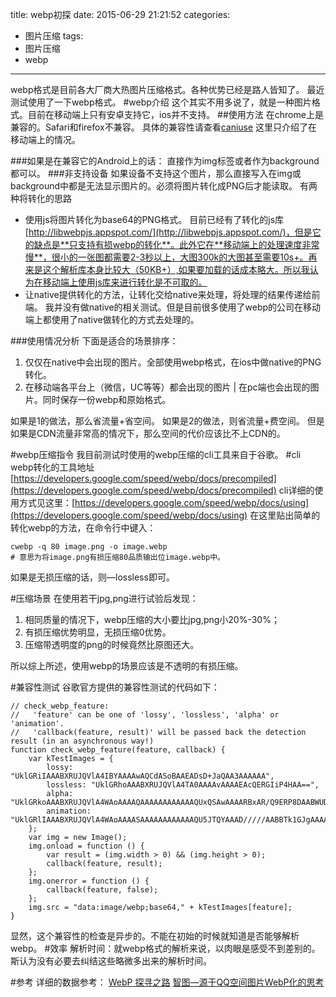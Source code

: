 title: webp初探
date: 2015-06-29 21:21:52
categories:
- 图片压缩
tags:
- 图片压缩
- webp
---

webp格式是目前各大厂商大热图片压缩格式。各种优势已经是路人皆知了。
最近测试使用了一下webp格式。
#webp介绍
这个其实不用多说了，就是一种图片格式。目前在移动端上只有安卓支持它，ios并不支持。
##使用方法
在chrome上是兼容的。Safari和firefox不兼容。
具体的兼容性请查看[caniuse](http://caniuse.com/#feat=webp)
这里只介绍了在移动端上的情况。
<!--more-->
###如果是在兼容它的Android上的话：
直接作为img标签或者作为background都可以。
###非支持设备
如果设备不支持这个图片，那么直接写入在img或background中都是无法显示图片的。必须将图片转化成PNG后才能读取。
有两种将转化的思路
+ 使用js将图片转化为base64的PNG格式。
  目前已经有了转化的js库[http://libwebpjs.appspot.com/](http://libwebpjs.appspot.com/)，但是它的缺点是**只支持有损webp的转化**。此外它在**移动端上的处理速度非常慢**，很小的一张图都需要2-3秒以上，大图300k的大图甚至需要10s+。再来是这个解析库本身比较大（50KB+）,如果要加载的话成本略大。所以我认为在移动端上使用js库来进行转化是不可取的。
+ 让native提供转化的方法，让转化交给native来处理，将处理的结果传递给前端。
  我并没有做native的相关测试。但是目前很多使用了webp的公司在移动端上都使用了native做转化的方式去处理的。

###使用情况分析
下面是适合的场景排序：
1. 仅仅在native中会出现的图片。全部使用webp格式，在ios中做native的PNG转化。
2. 在移动端各平台上（微信，UC等等）都会出现的图片 | 在pc端也会出现的图片。同时保存一份webp和原始格式。

如果是1的做法，那么省流量+省空间。
如果是2的做法，则省流量+费空间。
但是如果是CDN流量非常高的情况下，那么空间的代价应该比不上CDN的。

#webp压缩指令
我目前测试时使用的webp压缩的cli工具来自于谷歌。
#cli
webp转化的工具地址[https://developers.google.com/speed/webp/docs/precompiled](https://developers.google.com/speed/webp/docs/precompiled)
cli详细的使用方式见这里：[https://developers.google.com/speed/webp/docs/using](https://developers.google.com/speed/webp/docs/using)
在这里贴出简单的转化webp的方法，在命令行中键入：

    cwebp -q 80 image.png -o image.webp
    # 意思为将image.png有损压缩80品质输出位image.webp中。

如果是无损压缩的话，则—lossless即可。

#压缩场景
在使用若干jpg,png进行试验后发现：
1. 相同质量的情况下，webp压缩的大小要比jpg,png小20%-30%；
2. 有损压缩优势明显，无损压缩0优势。
3. 压缩带透明度的png的时候竟然比原图还大。

所以综上所述，使用webp的场景应该是不透明的有损压缩。

#兼容性测试
谷歌官方提供的兼容性测试的代码如下：

    // check_webp_feature:
    //   'feature' can be one of 'lossy', 'lossless', 'alpha' or 'animation'.
    //   'callback(feature, result)' will be passed back the detection result (in an asynchronous way!)
    function check_webp_feature(feature, callback) {
        var kTestImages = {
            lossy: "UklGRiIAAABXRUJQVlA4IBYAAAAwAQCdASoBAAEADsD+JaQAA3AAAAAA",
            lossless: "UklGRhoAAABXRUJQVlA4TA0AAAAvAAAAEAcQERGIiP4HAA==",
            alpha: "UklGRkoAAABXRUJQVlA4WAoAAAAQAAAAAAAAAAAAQUxQSAwAAAARBxAR/Q9ERP8DAABWUDggGAAAABQBAJ0BKgEAAQAAAP4AAA3AAP7mtQAAAA=="
            animation: "UklGRlIAAABXRUJQVlA4WAoAAAASAAAAAAAAAAAAQU5JTQYAAAD/////AABBTk1GJgAAAAAAAAAAAAAAAAAAAGQAAABWUDhMDQAAAC8AAAAQBxAREYiI/gcA"
        };
        var img = new Image();
        img.onload = function () {
            var result = (img.width > 0) && (img.height > 0);
            callback(feature, result);
        };
        img.onerror = function () {
            callback(feature, false);
        };
        img.src = "data:image/webp;base64," + kTestImages[feature];
    }

显然，这个兼容性的检查是异步的。不能在初始的时候就知道是否能够解析webp。
#效率
解析时间：就webp格式的解析来说，以肉眼是感受不到差别的。斯认为没有必要去纠结这些略微多出来的解析时间。

#参考
详细的数据参考：
[WebP 探寻之路](http://isux.tencent.com/introduction-of-webp.html)
[智图—源于QQ空间图片WebP化的思考](http://isux.tencent.com/zhitu.html)
